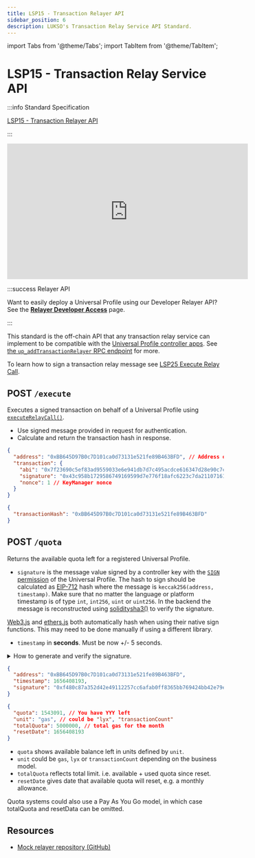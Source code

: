 ```yaml
---
title: LSP15 - Transaction Relayer API
sidebar_position: 6
description: LUKSO's Transaction Relay Service API Standard.
---
```


import Tabs from '@theme/Tabs';
import TabItem from '@theme/TabItem';

# LSP15 - Transaction Relay Service API

:::info Standard Specification

[LSP15 - Transaction Relayer API](https://github.com/lukso-network/LIPs/blob/main/LSPs/LSP-15-TransactionRelayServiceAPI.md)

:::

<div class="video-container">
<iframe width="560" height="315" src="https://www.youtube.com/embed/cpoczP3Y7Hk?si=iiYiBDaMG0vn9i_r" title="YouTube video player" frameborder="0" allow="accelerometer; autoplay; clipboard-write; encrypted-media; gyroscope; picture-in-picture; web-share" referrerpolicy="strict-origin-when-cross-origin" allowfullscreen></iframe>
</div>

:::success Relayer API

Want to easily deploy a Universal Profile using our Developer Relayer API? See the [**Relayer Developer Access**](../../tools/apis/relayer-api.md) page.

:::

This standard is the off-chain API that any transaction relay service can implement to be compatible with the [Universal Profile controller apps](/install-up-browser-extension). See [the `up_addTransactionRelayer` RPC endpoint](../../tools/apis/up-rpc-api#up_addTransactionRelayer) for more.

To learn how to sign a transaction relay message see [LSP25 Execute Relay Call](./lsp25-execute-relay-call.md).

## POST `/execute`

Executes a signed transaction on behalf of a Universal Profile using [`executeRelayCall()`](../../contracts/contracts/LSP6KeyManager/LSP6KeyManager.md#executerelaycall).

- Use signed message provided in request for authentication.
- Calculate and return the transaction hash in response.

```json title="Request body"
{
  "address": "0xBB645D97B0c7D101ca0d73131e521fe89B463BFD", // Address of the Universal Profile
  "transaction": {
    "abi": "0x7f23690c5ef83ad9559033e6e941db7d7c495acdce616347d28e90c7ce47cbfcfcad3bc5000000000000000000000000000000000000000000000000000000000000004000000000000000000000000000000000000000000000000000000000000000596f357c6aa5a21984a83b7eef4cb0720ac1fcf5a45e9d84c653d97b71bbe89b7a728c386a697066733a2f2f516d624b43744b4d7573376741524470617744687a32506a4e36616f64346b69794e436851726d3451437858454b00000000000000",
    "signature": "0x43c958b1729586749169599d7e776f18afc6223c7da21107161477d291d497973b4fc50a724b1b2ab98f3f8cf1d5cdbbbdf3512e4fbfbdc39732229a15beb14a1b",
    "nonce": 1 // KeyManager nonce
  }
}
```

```json title="Response"
{
  "transactionHash": "0xBB645D97B0c7D101ca0d73131e521fe89B463BFD"
}
```

## POST `/quota`

Returns the available quota left for a registered Universal Profile.

- `signature` is the message value signed by a controller key with the [`SIGN` permission](../access-control/lsp6-key-manager#permissions) of the Universal Profile. The hash to sign should be calculated as [EIP-712](https://eips.ethereum.org/EIPS/eip-712) hash where the message is `keccak256(address, timestamp)`. Make sure that no matter the language or platform timestamp is of type `int`, `int256`, `uint` or `uint256`. In the backend the message is reconstructed using [soliditysha3()](https://web3js.readthedocs.io/en/v1.7.4/web3-utils.html#soliditysha3) to verify the signature.

[Web3.js](https://web3js.readthedocs.io/en/v1.8.0/web3-eth-accounts.html?#sign) and [ethers.js](https://docs.ethers.io/v5/api/signer/#Signer-signMessage) both automatically hash when using their native sign functions. This may need to be done manually if using a different library.

- `timestamp` in **seconds**. Must be now +/- 5 seconds.

<details>
  <summary>How to generate and verify the signature.</summary>

<Tabs>
  <TabItem value="web3" label="Web3">

```js
import { soliditySha3 } from 'web3-utils';
import Web3 from 'web3';

const address = '0x1234...'; // The Universal Profile address
const timestamp = Math.round(Date.now() / 1000);

const message = soliditySha3(address, timestamp);

/**
 *  Generate the signature - client side
 */
const web3 = new Web3();
const privateKey = '0x123...'; // The private key of the EOA which has SIGN permission over the Universal Profile defined in address.
const signature = web3.eth.accounts.sign(message, privateKey).signature;
// 👉 This signature is used in the request payload.

/**
 * Verify the signature - relayer side
 */
const signer = web3.eth.accounts.recover(message, signature.signature); // Signer will be the EOA that has signed the message.
// You need to verify if this EOA has a SIGN permission on the Universal Profile defined in address.
```

  </TabItem>
  <TabItem value="ethers" label="Ethers">

```js
// ...

const address = '0x1234...'; // The Universal Profile address
const timestamp = Math.round(Date.now() / 1000);

const message = ethers.utils.solidityKeccak256(
  ['address', 'uint'],
  [address, timestamp],
);

/**
 *  Generate the signature - client side
 */
// [... ethers signer setup...]
const signature = await ethersSigner.signMessage(arrayify(message));
// 👉 This signature is used in the request payload.

/**
 * Verify the signature - relayer side
 */
const signer = ethers.utils.verifyMessage(arrayify(message), signature); // Signer will be the EOA that has signed the message.
// You need to verify if this EOA has a SIGN permission on the Universal Profile defined in address.
```

</TabItem>
</Tabs>

To verify if the signature was signed by an authorized EOA, please refer to the [Sign-In With Ethereum](../../learn/universal-profile/connect-profile/siwe.md) guide.

</details>

```json title="Request body"
{
  "address": "0xBB645D97B0c7D101ca0d73131e521fe89B463BFD",
  "timestamp": 1656408193,
  "signature": "0xf480c87a352d42e49112257cc6afab0ff8365bb769424bb42e79e78cd11debf24fd5665b03407d8c2ce994cf5d718031a51a657d4308f146740e17e15b9747ef1b"
}
```

```json title="Response"
{
  "quota": 1543091, // You have YYY left
  "unit": "gas", // could be "lyx", "transactionCount"
  "totalQuota": 5000000, // total gas for the month
  "resetDate": 1656408193
}
```

- `quota` shows available balance left in units defined by `unit`.
- `unit` could be `gas`, `lyx` or `transactionCount` depending on the business model.
- `totalQuota` reflects total limit. i.e. available + used quota since reset.
- `resetDate` gives date that available quota will reset, e.g. a monthly allowance.

Quota systems could also use a Pay As You Go model, in which case totalQuota and resetData can be omitted.

## Resources

- [Mock relayer repository (GitHub)](https://github.com/lukso-network/tools-mock-relayer)
